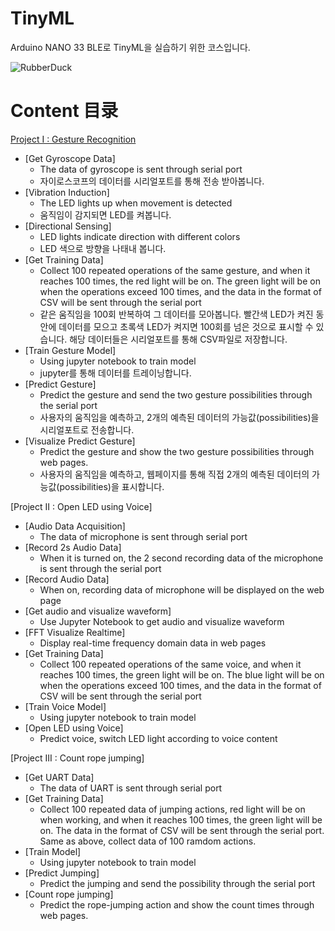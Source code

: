 # TinyML

Arduino NANO 33 BLE로 TinyML을 실습하기 위한 코스입니다.

<img src="https://github.com/makezonefablab/TinyML/blob/main/img/nano33ble.jpeg" title="아두이노 나노 33 BLE " alt="RubberDuck"></img><br/>

# Content 目录

[Project I : Gesture Recognition](https://#)
* [Get Gyroscope Data]
  * The data of gyroscope is sent through serial port
  * 자이로스코프의 데이터를 시리얼포트를 통해 전송 받아봅니다.
* [Vibration Induction]
  * The LED lights up when movement is detected
  * 움직임이 감지되면 LED를 켜봅니다.
* [Directional Sensing]
  * LED lights indicate direction with different colors
  * LED 색으로 방향을 나태내 봅니다.
* [Get Training Data]
  * Collect 100 repeated operations of the same gesture, and when it reaches 100 times, the red light will be on. The green light will be on when the operations exceed 100 times, and the data in the format of CSV will be sent through the serial port
  * 같은 움직임을 100회 반복하여 그 데이터를 모아봅니다. 빨간색 LED가 켜진 동안에 데이터를 모으고 초록색 LED가 켜지면 100회를 넘은 것으로 표시할 수 있습니다. 해당 데이터들은 시리얼포트를 통해 CSV파일로 저장합니다.
* [Train Gesture Model]
  * Using jupyter notebook to train model
  * jupyter를 통해 데이터를 트레이닝합니다.
* [Predict Gesture]
  * Predict the gesture and send the two gesture possibilities through the serial port
  * 사용자의 움직임을 예측하고, 2개의 예측된 데이터의 가능값(possibilities)을 시리얼포트로 전송합니다.
* [Visualize Predict Gesture]
  * Predict the gesture and show the two gesture possibilities through web pages.
  * 사용자의 움직임을 예측하고, 웹페이지를 통해 직접 2개의 예측된 데이터의 가능값(possibilities)을 표시합니다.

[Project II : Open LED using Voice]
* [Audio Data Acquisition]
  * The data of microphone is sent through serial port
* [Record 2s Audio Data]
  * When it is turned on, the 2 second recording data of the microphone is sent through the serial port
* [Record Audio Data]
  * When on, recording data of microphone will be displayed on the web page
* [Get audio and visualize waveform]
  * Use Jupyter Notebook to get audio and visualize waveform
* [FFT Visualize Realtime]
  * Display real-time frequency domain data in web pages
* [Get Training Data]
  * Collect 100 repeated operations of the same voice, and when it reaches 100 times, the green light will be on. The blue light will be on when the operations exceed 100 times, and the data in the format of CSV will be sent through the serial port
* [Train Voice Model]
  * Using jupyter notebook to train model
* [Open LED using Voice]
  * Predict voice, switch LED light according to voice content

[Project III : Count rope jumping]
* [Get UART Data]
  * The data of UART is sent through serial port
* [Get Training Data]
  * Collect 100 repeated data of jumping actions, red light will be on when working, and when it reaches 100 times, the green light will be on. The data in the format of CSV will be sent through the serial port. Same as above, collect data of 100 ramdom actions.
* [Train Model]
  * Using jupyter notebook to train model
* [Predict Jumping]
  * Predict the jumping and send the possibility through the serial port
* [Count rope jumping]
  * Predict the rope-jumping action and show the count times through web pages.
